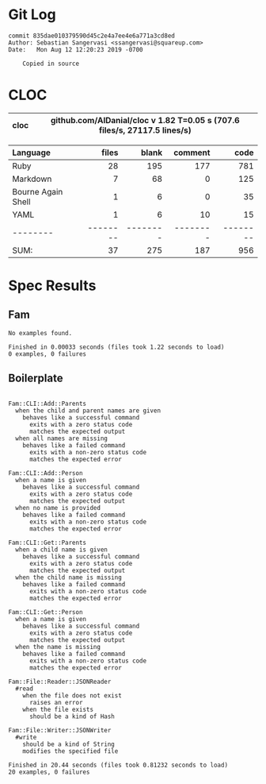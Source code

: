 # Git Log

```
commit 835dae010379590d45c2e4a7ee4e6a771a3cd8ed
Author: Sebastian Sangervasi <ssangervasi@squareup.com>
Date:   Mon Aug 12 12:20:23 2019 -0700

    Copied in source
```

# CLOC


cloc|github.com/AlDanial/cloc v 1.82  T=0.05 s (707.6 files/s, 27117.5 lines/s)
--- | ---

Language|files|blank|comment|code
:-------|-------:|-------:|-------:|-------:
Ruby|28|195|177|781
Markdown|7|68|0|125
Bourne Again Shell|1|6|0|35
YAML|1|6|10|15
--------|--------|--------|--------|--------
SUM:|37|275|187|956

# Spec Results
## Fam

```
No examples found.

Finished in 0.00033 seconds (files took 1.22 seconds to load)
0 examples, 0 failures

```

## Boilerplate

```

Fam::CLI::Add::Parents
  when the child and parent names are given
    behaves like a successful command
      exits with a zero status code
      matches the expected output
  when all names are missing
    behaves like a failed command
      exits with a non-zero status code
      matches the expected error

Fam::CLI::Add::Person
  when a name is given
    behaves like a successful command
      exits with a zero status code
      matches the expected output
  when no name is provided
    behaves like a failed command
      exits with a non-zero status code
      matches the expected error

Fam::CLI::Get::Parents
  when a child name is given
    behaves like a successful command
      exits with a zero status code
      matches the expected output
  when the child name is missing
    behaves like a failed command
      exits with a non-zero status code
      matches the expected error

Fam::CLI::Get::Person
  when a name is given
    behaves like a successful command
      exits with a zero status code
      matches the expected output
  when the name is missing
    behaves like a failed command
      exits with a non-zero status code
      matches the expected error

Fam::File::Reader::JSONReader
  #read
    when the file does not exist
      raises an error
    when the file exists
      should be a kind of Hash

Fam::File::Writer::JSONWriter
  #write
    should be a kind of String
    modifies the specified file

Finished in 20.44 seconds (files took 0.81232 seconds to load)
20 examples, 0 failures

```

